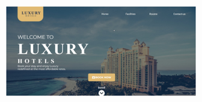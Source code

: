 ![Screenshoot](https://github.com/JuliaAris/Luxury-Hotel/blob/4c4d7935be6ebdc88346918f28e32eb7ba0df0ff/first_screen.jpg)
